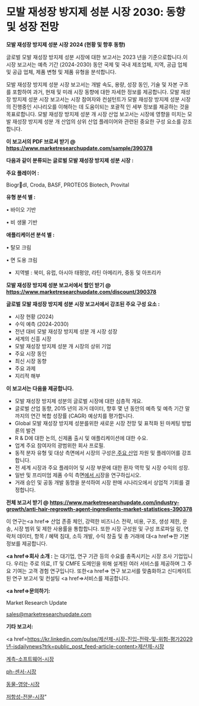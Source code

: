 # 모발 재성장 방지제 성분 시장 2030: 동향 및 성장 전망

<strong>모발 재성장 방지제 성분 시장 2024 (현황 및 향후 동향)</strong>

글로벌 모발 재성장 방지제 성분 시장에 대한 보고서는 2023 년을 기준으로합니다.이 시장 보고서는 예측 기간 (2024-2030) 동안 국제 및 국내 제조업체, 지역, 공급 업체 및 공급 업체, 제품 변형 및 제품 유형을 분석합니다.

모발 재성장 방지제 성분 시장 보고서는 개발 속도, 용량, 성장 동인, 기술 및 자본 구조를 포함하여 과거, 현재 및 미래 시장 동향에 대한 자세한 정보를 제공합니다. 모발 재성장 방지제 성분 시장 보고서는 시장 참여자와 컨설턴트가 모발 재성장 방지제 성분 시장의 진행중인 시나리오를 이해하는 데 도움이되는 포괄적 인 세부 정보를 제공하는 것을 목표로합니다. 모발 재성장 방지제 성분 개 시장 산업 보고서는 시장에 영향을 미치는 모발 재성장 방지제 성분 개 산업의 상위 산업 플레이어와 관련된 중요한 구성 요소를 강조합니다.



<strong>이 보고서의 PDF 브로셔 받기 @ <a href=https://www.marketresearchupdate.com/sample/390378>https://www.marketresearchupdate.com/sample/390378</a></strong>



<strong>다음과 같이 분류되는 글로벌 모발 재성장 방지제 성분 시장 :</strong>



<strong>주요 플레이어 :</strong>

Biogrdl, Croda, BASF, PROTEOS Biotech, Provital



<strong>유형 분석 별 :</strong>

• 바이오 기반

• 비 생물 기반



<strong>애플리케이션 분석 별 :</strong>

• 탈모 크림

• 면 도용 크림

<ul>
  <li>지역별 : 북미, 유럽, 아시아 태평양, 라틴 아메리카, 중동 및 아프리카</li>
</ul>


<strong>모발 재성장 방지제 성분 보고서에서 할인 받기 @ <a href=https://www.marketresearchupdate.com/discount/390378>https://www.marketresearchupdate.com/discount/390378</a></strong>



<strong>글로벌 모발 재성장 방지제 성분 시장 보고서에서 강조된 주요 구성 요소 :</strong>
<ul>
  <li>시장 현황 (2024)</li>
  <li>수익 예측 (2024-2030)</li>
  <li>전년 대비 모발 재성장 방지제 성분 개 시장 성장</li>
  <li>세계의 신흥 시장</li>
  <li>모발 재성장 방지제 성분 개 시장의 상위 기업</li>
  <li>주요 시장 동인</li>
  <li>최신 시장 동향</li>
  <li>주요 과제</li>
  <li>지리적 해부</li>
</ul>


<strong>이 보고서는 다음을 제공합니다.</strong>
<ul>
  <li>모발 재성장 방지제 성분의 글로벌 시장에 대한 심층적 개요.</li>
  <li>글로벌 산업 동향, 2015 년의 과거 데이터, 향후 몇 년 동안의 예측 및 예측 기간 말까지의 연간 복합 성장률 (CAGR) 예상치를 평가합니다.</li>
  <li>Global 모발 재성장 방지제 성분를위한 새로운 시장 전망 및 표적화 된 마케팅 방법론의 발견</li>
  <li>R &amp; D에 대한 논의, 신제품 출시 및 애플리케이션에 대한 수요.</li>
  <li>업계 주요 참여자의 광범위한 회사 프로필.</li>
  <li>동적 분자 유형 및 대상 측면에서 시장의 구성은<a href=> 주요 산</a>업 자원 및 플레이어를 강조합니다.</li>
  <li>전 세계 시장과 주요 플레이어 및 시장 부문에 대한 환자 역학 및 시장 수익의 성장.</li>
  <li>일반 및 프리미엄 제품 수익 측면<a href=>에서 시</a>장을 연구하십시오.</li>
  <li>거래 승인 및 공동 개발 동향을 분석하여 시장 판매 시나리오에서 상업적 기회를 결정합니다.</li>
</ul>



<strong>전체 보고서 받기 @ <a href=https://www.marketresearchupdate.com/industry-growth/anti-hair-regrowth-agent-ingredients-market-statistices-390378>https://www.marketresearchupdate.com/industry-growth/anti-hair-regrowth-agent-ingredients-market-statistices-390378</a></strong>

이 연구는<a href=> 산업 존중</a> 체인, 강력한 비즈니스 전략, 비용, 구조, 생성 제한, 운송, 시장 범위 및 제한 사용률을 통합합니다. 또한 시장 구성원 및 구성 프로파일 링, 연락처 데이터, 항목 / 혜택 침대, 소득 개발, 수익 창출 및 총 거래에 대<a href=>한 기본 </a>정보를 제공합니다.



<strong><a href=>회사 소</a>개 :</strong>
는 대기업, 연구 기관 등의 수요를 충족시키는 시장 조사 기업입니다. 우리는 주로 의료, IT 및 CMFE 도메인을 위해 설계된 여러 서비스를 제공하며 그 주요 기여는 고객 경험 연구입니다. 또한<a href=> 연구 보</a>고서를 맞춤화하고 신디케이트 된 연구 보고서 및 컨설팅 <a href=>서비스</a>를 제공합니다.



<strong><a href=>문의하기:</a></strong>

Market Research Update

sales@marketresearchupdate.com



<strong>기타 보고서:</strong>

<a href=https://kr.linkedin.com/pulse/제산제-시장-진입-전략-및-위험-평가2029년-isdailynews?trk=public_post_feed-article-content>제산제-시장</a>

<a href=https://www.linkedin.com/pulse/계측-소프트웨어-시장-규모-및-성장-2023-analytics-alchemy-360-analysis/>계측-소프트웨어-시장</a>

<a href=https://www.linkedin.com/pulse/ph-센서-시장-규모-및-성장-2023-consumer-connection-chronicles-24--jgd2f/>ph-센서-시장</a>

<a href=https://www.linkedin.com/pulse/동물-영양-시장-규모-및-성장-2023-isdailynews-fvmvf/>동물-영양-시장</a>

<a href=https://www.linkedin.com/pulse/저항성-전분-시장-현재-및-미래-성장-2030-consumer-connection-compendium-ana-fqklf/>저항성-전분-시장</a>"
